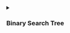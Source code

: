 
<details><summary>
  
###  Binary Search Tree
</summary>
  
referred coreman book
##### Binary search tree property
```
Let x be a node in binary search tree. If y is a node in the left substree of x, then y.key<= x.key. 
If y is a node in the right subtree of x, then y.key>= x.key
```

#### Tree Traversal ```BinarySearchTreeTraversal.java```
  - Inorder (print the key in sorted order)
  ```
    InOrder-Tree-Walk(x)
  1. if(x!=null)
  2.    InOrder-Tree-Walk(x.left)
  3.    print key
  4.    InOrder-Tree-Walk(x.right)
  ```
  - Preorder
    ```
      Preorder-Tree-Walk(x)
    1. if(x!=null)
    2.    print key
    3.    Preorder-Tree-Walk(x.left)
    4.    Preorder-Tree-Walk(x.right)
   ```
  - postorder
  ```
   postorder-Tree-Walk(x)
    1. if(x!=null)
    2.   postorder-Tree-Walk(x.left)
    3.   postorder-Tree-Walk(x.right) 
    4.   print key 
   ```
  ##### Complexity
 - Time Complexity O(n) 
 - Space Complexity O(1) if we do not consider function calls else O(h) where h is the height of the tree.
</details>

